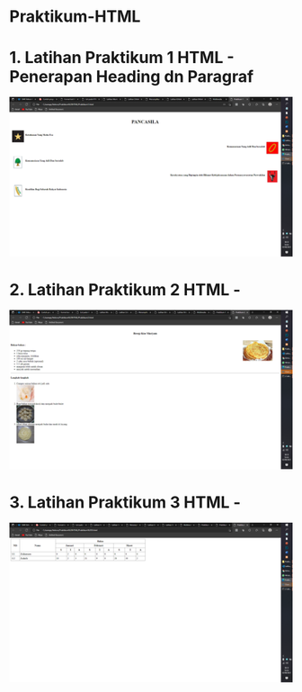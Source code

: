 # Praktikum-HTML
# 1. Latihan Praktikum 1 HTML - Penerapan Heading dn Paragraf
![Alt Text](https://github.com/AimanYoviar/Praktikum-HTML/blob/master/Screenshot%20(278).png)

# 2. Latihan Praktikum 2 HTML - 
![Alt Text](https://github.com/AimanYoviar/Praktikum-HTML/blob/master/Screenshot%20(279).png)

# 3. Latihan Praktikum 3 HTML -
![Alt Text](https://github.com/AimanYoviar/Praktikum-HTML/blob/master/Screenshot%20(280).png)
